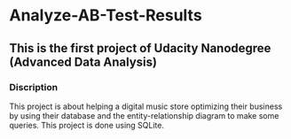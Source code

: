 # Analyze-AB-Test-Results


## This is the first project of Udacity Nanodegree (Advanced Data Analysis)


### Discription
This project is about helping a digital music store optimizing their business by using their database and the entity-relationship diagram to make some queries. This project is done using SQLite.
